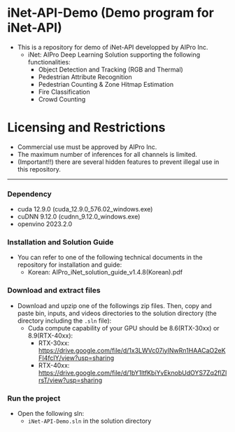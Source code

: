 # iNet-API-Demo (Demo program for iNet-API)

- This is a repository for demo of iNet-API developped by AIPro Inc.
  + iNet: AIPro Deep Learning Solution supporting the following functionalities:
     - Object Detection and Tracking (RGB and Thermal)
     - Pedestrian Attribute Recognition
     - Pedestrian Counting & Zone Hitmap Estimation
     - Fire Classification
     - Crowd Counting

# Licensing and Restrictions

- Commercial use must be approved by AIPro Inc. 
- The maximum number of inferences for all channels is limited.
- (Important!!) there are several hidden features to prevent illegal use in this repository.
  
------------------

### **Dependency**

- cuda 12.9.0 (cuda_12.9.0_576.02_windows.exe)
- cuDNN 9.12.0 (cudnn_9.12.0_windows.exe)
- openvino 2023.2.0

### **Installation and Solution Guide**

- You can refer to one of the following technical documents in the repository for installation and guide:
  + Korean: AIPro_iNet_solution_guide_v1.4.8(Korean).pdf

### **Download and extract files**
- Download and upzip one of the followings zip files. Then, copy and paste bin, inputs, and videos directories to the solution directory (the directory including the `.sln` file):
  + Cuda compute capability of your GPU should be 8.6(RTX-30xx) or 8.9(RTX-40xx): 
    - RTX-30xx: https://drive.google.com/file/d/1x3LWVc07iyINwRn1HAACaO2eKFI4fcIY/view?usp=sharing
    - RTX-40xx: https://drive.google.com/file/d/1bY1ltfKbiYvEknobUdOYS7Zq2flZlrsT/view?usp=sharing
    
### **Run the project**

- Open the following sln:
  + `iNet-API-Demo.sln` in the solution directory
